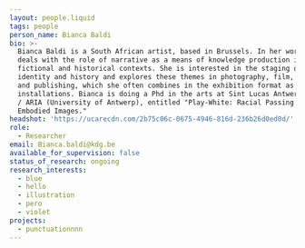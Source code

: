 ```yaml
---
layout: people.liquid
tags: people
person_name: Bianca Baldi
bio: >-
  Bianca Baldi is a South African artist, based in Brussels. In her work Bianca
  deals with the role of narrative as a means of knowledge production in both
  fictional and historical contexts. She is interested in the staging of
  identity and history and explores these themes in photography, film, writing
  and publishing, which she often combines in the exhibition format as
  installations. Bianca is doing a Phd in the arts at Sint Lucas Antwerpen (KdG)
  / ARIA (University of Antwerp), entitled "Play-White: Racial Passing and
  Embodied Images." 
headshot: 'https://ucarecdn.com/2b75c06c-0675-4946-816d-236b26d0ed0d/'
role:
  - Researcher
email: Bianca.baldi@kdg.be
available_for_supervision: false
status_of_research: ongoing
research_interests:
  - blue
  - hello
  - illustration
  - pero
  - violet
projects:
  - punctuationnnn
---
```


